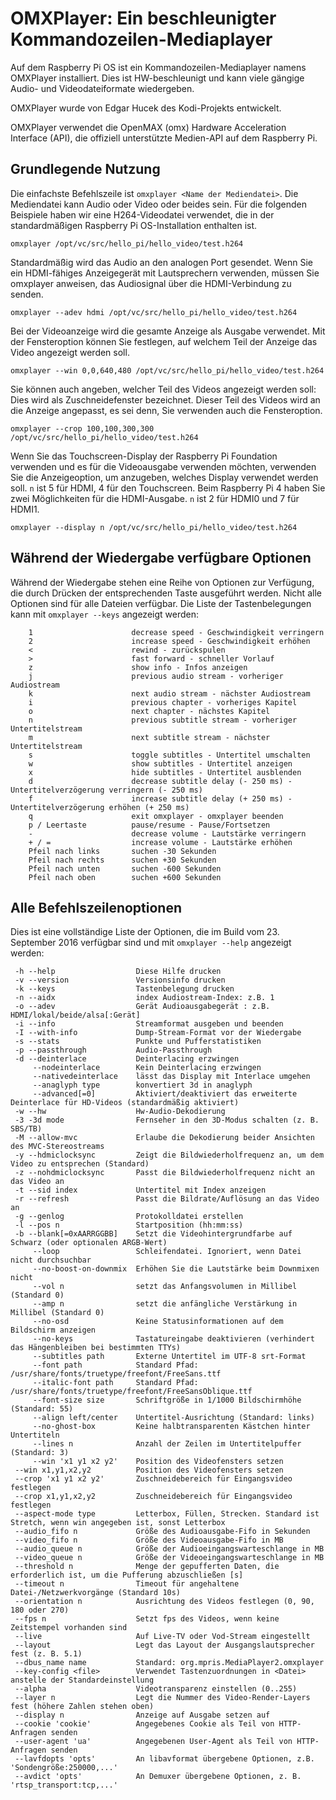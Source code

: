 # OMXPlayer: Ein beschleunigter Kommandozeilen-Mediaplayer

Auf dem Raspberry Pi OS ist ein Kommandozeilen-Mediaplayer namens OMXPlayer installiert. Dies ist HW-beschleunigt und kann viele gängige Audio- und Videodateiformate wiedergeben.

OMXPlayer wurde von Edgar Hucek des Kodi-Projekts entwickelt.

OMXPlayer verwendet die OpenMAX (omx) Hardware Acceleration Interface (API), die offiziell unterstützte Medien-API auf dem Raspberry Pi.

## Grundlegende Nutzung

Die einfachste Befehlszeile ist `omxplayer <Name der Mediendatei>`. Die Mediendatei kann Audio oder Video oder beides sein. Für die folgenden Beispiele haben wir eine H264-Videodatei verwendet, die in der standardmäßigen Raspberry Pi OS-Installation enthalten ist.

```
omxplayer /opt/vc/src/hello_pi/hello_video/test.h264
```

Standardmäßig wird das Audio an den analogen Port gesendet. Wenn Sie ein HDMI-fähiges Anzeigegerät mit Lautsprechern verwenden, müssen Sie omxplayer anweisen, das Audiosignal über die HDMI-Verbindung zu senden.

```
omxplayer --adev hdmi /opt/vc/src/hello_pi/hello_video/test.h264
```

Bei der Videoanzeige wird die gesamte Anzeige als Ausgabe verwendet. Mit der Fensteroption können Sie festlegen, auf welchem ​​Teil der Anzeige das Video angezeigt werden soll.

```
omxplayer --win 0,0,640,480 /opt/vc/src/hello_pi/hello_video/test.h264
```

Sie können auch angeben, welcher Teil des Videos angezeigt werden soll: Dies wird als Zuschneidefenster bezeichnet. Dieser Teil des Videos wird an die Anzeige angepasst, es sei denn, Sie verwenden auch die Fensteroption.

```
omxplayer --crop 100,100,300,300 /opt/vc/src/hello_pi/hello_video/test.h264
```
Wenn Sie das Touchscreen-Display der Raspberry Pi Foundation verwenden und es für die Videoausgabe verwenden möchten, verwenden Sie die Anzeigeoption, um anzugeben, welches Display verwendet werden soll. `n` ist 5 für HDMI, 4 für den Touchscreen. Beim Raspberry Pi 4 haben Sie zwei Möglichkeiten für die HDMI-Ausgabe. `n` ist 2 für HDMI0 und 7 für HDMI1.

```
omxplayer --display n /opt/vc/src/hello_pi/hello_video/test.h264
```
## Während der Wiedergabe verfügbare Optionen

Während der Wiedergabe stehen eine Reihe von Optionen zur Verfügung, die durch Drücken der entsprechenden Taste ausgeführt werden. Nicht alle Optionen sind für alle Dateien verfügbar. Die Liste der Tastenbelegungen kann mit `omxplayer --keys` angezeigt werden:

```
    1                      decrease speed - Geschwindigkeit verringern
    2                      increase speed - Geschwindigkeit erhöhen
    <                      rewind - zurückspulen
    >                      fast forward - schneller Vorlauf
    z                      show info - Infos anzeigen
    j                      previous audio stream - vorheriger Audiostream
    k                      next audio stream - nächster Audiostream
    i                      previous chapter - vorheriges Kapitel
    o                      next chapter - nächstes Kapitel
    n                      previous subtitle stream - vorheriger Untertitelstream
    m                      next subtitle stream - nächster Untertitelstream
    s                      toggle subtitles - Untertitel umschalten
    w                      show subtitles - Untertitel anzeigen
    x                      hide subtitles - Untertitel ausblenden
    d                      decrease subtitle delay (- 250 ms) - Untertitelverzögerung verringern (- 250 ms)
    f                      increase subtitle delay (+ 250 ms) - Untertitelverzögerung erhöhen (+ 250 ms)
    q                      exit omxplayer - omxplayer beenden
    p / Leertaste          pause/resume - Pause/Fortsetzen
    -                      decrease volume - Lautstärke verringern
    + / =                  increase volume - Lautstärke erhöhen
    Pfeil nach links       suchen -30 Sekunden
    Pfeil nach rechts      suchen +30 Sekunden
    Pfeil nach unten       suchen -600 Sekunden
    Pfeil nach oben        suchen +600 Sekunden

```

## Alle Befehlszeilenoptionen

Dies ist eine vollständige Liste der Optionen, die im Build vom 23. September 2016 verfügbar sind und mit `omxplayer --help` angezeigt werden:

```
 -h --help                  Diese Hilfe drucken
 -v --version               Versionsinfo drucken
 -k --keys                  Tastenbelegung drucken
 -n --aidx                  index Audiostream-Index: z.B. 1
 -o --adev                  Gerät Audioausgabegerät : z.B. HDMI/lokal/beide/alsa[:Gerät]
 -i --info                  Streamformat ausgeben und beenden
 -I --with-info             Dump-Stream-Format vor der Wiedergabe
 -s --stats                 Punkte und Pufferstatistiken
 -p --passthrough           Audio-Passthrough
 -d --deinterlace           Deinterlacing erzwingen
     --nodeinterlace        Kein Deinterlacing erzwingen
     --nativedeinterlace    lässt das Display mit Interlace umgehen
     --anaglyph type        konvertiert 3d in anaglyph
     --advanced[=0]         Aktiviert/deaktiviert das erweiterte Deinterlace für HD-Videos (standardmäßig aktiviert)
 -w --hw                    Hw-Audio-Dekodierung
 -3 -3d mode                Fernseher in den 3D-Modus schalten (z. B. SBS/TB)
 -M --allow-mvc             Erlaube die Dekodierung beider Ansichten des MVC-Stereostreams
 -y --hdmiclocksync         Zeigt die Bildwiederholfrequenz an, um dem Video zu entsprechen (Standard)
 -z --nohdmiclocksync       Passt die Bildwiederholfrequenz nicht an das Video an
 -t --sid index             Untertitel mit Index anzeigen
 -r --refresh               Passt die Bildrate/Auflösung an das Video an
 -g --genlog                Protokolldatei erstellen
 -l --pos n                 Startposition (hh:mm:ss)
 -b --blank[=0xAARRGGBB]    Setzt die Videohintergrundfarbe auf Schwarz (oder optionalen ARGB-Wert)
     --loop                 Schleifendatei. Ignoriert, wenn Datei nicht durchsuchbar
     --no-boost-on-downmix  Erhöhen Sie die Lautstärke beim Downmixen nicht
     --vol n                setzt das Anfangsvolumen in Millibel (Standard 0)
     --amp n                setzt die anfängliche Verstärkung in Millibel (Standard 0)
     --no-osd               Keine Statusinformationen auf dem Bildschirm anzeigen
     --no-keys              Tastatureingabe deaktivieren (verhindert das Hängenbleiben bei bestimmten TTYs)
     --subtitles path       Externe Untertitel im UTF-8 srt-Format
     --font path            Standard Pfad: /usr/share/fonts/truetype/freefont/FreeSans.ttf
     --italic-font path     Standard Pfad: /usr/share/fonts/truetype/freefont/FreeSansOblique.ttf
     --font-size size       Schriftgröße in 1/1000 Bildschirmhöhe (Standard: 55)
     --align left/center    Untertitel-Ausrichtung (Standard: links)
     --no-ghost-box         Keine halbtransparenten Kästchen hinter Untertiteln
     --lines n              Anzahl der Zeilen im Untertitelpuffer (Standard: 3)
     --win 'x1 y1 x2 y2'    Position des Videofensters setzen
 --win x1,y1,x2,y2          Position des Videofensters setzen
 --crop 'x1 y1 x2 y2'       Zuschneidebereich für Eingangsvideo festlegen
 --crop x1,y1,x2,y2         Zuschneidebereich für Eingangsvideo festlegen
 --aspect-mode type         Letterbox, Füllen, Strecken. Standard ist Stretch, wenn win angegeben ist, sonst Letterbox
 --audio_fifo n             Größe des Audioausgabe-Fifo in Sekunden
 --video_fifo n             Größe des Videoausgabe-Fifo in MB
 --audio_queue n            Größe der Audioeingangswarteschlange in MB
 --video_queue n            Größe der Videoeingangswarteschlange in MB
 --threshold n              Menge der gepufferten Daten, die erforderlich ist, um die Pufferung abzuschließen [s]
 --timeout n                Timeout für angehaltene Datei-/Netzwerkvorgänge (Standard 10s)
 --orientation n            Ausrichtung des Videos festlegen (0, 90, 180 oder 270)
 --fps n                    Setzt fps des Videos, wenn keine Zeitstempel vorhanden sind
 --live                     Auf Live-TV oder Vod-Stream eingestellt
 --layout                   Legt das Layout der Ausgangslautsprecher fest (z. B. 5.1)
 --dbus_name name           Standard: org.mpris.MediaPlayer2.omxplayer
 --key-config <file>        Verwendet Tastenzuordnungen in <Datei> anstelle der Standardeinstellung
 --alpha                    Videotransparenz einstellen (0..255)
 --layer n                  Legt die Nummer des Video-Render-Layers fest (höhere Zahlen stehen oben)
 --display n                Anzeige auf Ausgabe setzen auf
 --cookie 'cookie'          Angegebenes Cookie als Teil von HTTP-Anfragen senden
 --user-agent 'ua'          Angegebenen User-Agent als Teil von HTTP-Anfragen senden
 --lavfdopts 'opts'         An libavformat übergebene Optionen, z.B. 'Sondengröße:250000,...'
 --avdict 'opts'            An Demuxer übergebene Optionen, z. B. 'rtsp_transport:tcp,...'

```